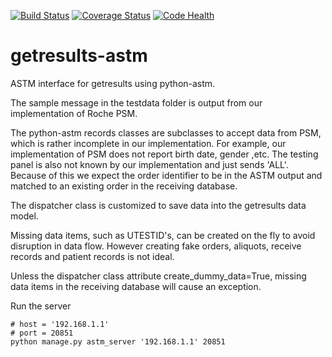 [![Build Status](https://travis-ci.org/botswana-harvard/getresults-astm.svg?branch=develop)](https://travis-ci.org/botswana-harvard/getresults-astm)
[![Coverage Status](https://coveralls.io/repos/botswana-harvard/getresults-astm/badge.svg?branch=develop)](https://coveralls.io/r/botswana-harvard/getresults-astm?branch=develop)
[![Code Health](https://landscape.io/github/botswana-harvard/getresults-astm/develop/landscape.svg?style=flat)](https://landscape.io/github/botswana-harvard/getresults-astm/develop)

# getresults-astm

ASTM interface for getresults using python-astm.

The sample message in the testdata folder is output from our implementation of Roche PSM.

The python-astm records classes are subclasses to accept data from PSM, which is rather incomplete in our implementation. For example, our implementation of PSM does not report birth date, gender ,etc. The testing panel is also not known by our implementation and just sends 'ALL'. Because of this we expect the order identifier to be in the ASTM output and matched to an existing order in the receiving database.

The dispatcher class is customized to save data into the getresults data model.

Missing data items, such as UTESTID's, can be created on the fly to avoid disruption in data flow. However creating
fake orders, aliquots, receive records and patient records is not ideal.

Unless the dispatcher class attribute create_dummy_data=True, missing data items in the receiving database will cause an exception.

Run the server

    # host = '192.168.1.1'
    # port = 20851
    python manage.py astm_server '192.168.1.1' 20851
